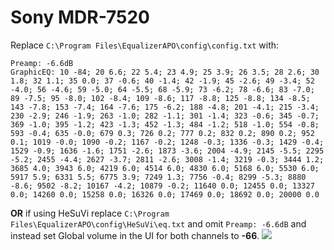 # Sony MDR-7520
Replace `C:\Program Files\EqualizerAPO\config\config.txt` with:
```
Preamp: -6.6dB
GraphicEQ: 10 -84; 20 6.6; 22 5.4; 23 4.9; 25 3.9; 26 3.5; 28 2.6; 30 1.8; 32 1.1; 35 0.0; 37 -0.6; 40 -1.4; 42 -1.9; 45 -2.6; 49 -3.4; 52 -4.0; 56 -4.6; 59 -5.0; 64 -5.5; 68 -5.9; 73 -6.2; 78 -6.6; 83 -7.0; 89 -7.5; 95 -8.0; 102 -8.4; 109 -8.6; 117 -8.8; 125 -8.8; 134 -8.5; 143 -7.8; 153 -7.4; 164 -7.6; 175 -6.2; 188 -4.8; 201 -4.1; 215 -3.4; 230 -2.9; 246 -1.9; 263 -1.0; 282 -1.1; 301 -1.4; 323 -0.6; 345 -0.7; 369 -1.0; 395 -1.2; 423 -1.3; 452 -1.3; 484 -1.2; 518 -1.0; 554 -0.8; 593 -0.4; 635 -0.0; 679 0.3; 726 0.2; 777 0.2; 832 0.2; 890 0.2; 952 0.1; 1019 -0.0; 1090 -0.2; 1167 -0.2; 1248 -0.3; 1336 -0.3; 1429 -0.4; 1529 -0.9; 1636 -1.6; 1751 -2.6; 1873 -3.6; 2004 -4.9; 2145 -5.5; 2295 -5.2; 2455 -4.4; 2627 -3.7; 2811 -2.6; 3008 -1.4; 3219 -0.3; 3444 1.2; 3685 4.0; 3943 6.0; 4219 6.0; 4514 6.0; 4830 6.0; 5168 6.0; 5530 6.0; 5917 5.9; 6331 5.5; 6775 3.9; 7249 1.3; 7756 -0.4; 8299 -5.3; 8880 -8.6; 9502 -8.2; 10167 -4.2; 10879 -0.2; 11640 0.0; 12455 0.0; 13327 0.0; 14260 0.0; 15258 0.0; 16326 0.0; 17469 0.0; 18692 0.0; 20000 0.0
```
**OR** if using HeSuVi replace `C:\Program Files\EqualizerAPO\config\HeSuVi\eq.txt` and omit `Preamp: -6.6dB` and instead set Global volume in the UI for both channels to **-66**.
![](https://raw.githubusercontent.com/jaakkopasanen/AutoEq/master/results/Headphone.com/innerfidelity/onear/Sony%20MDR-7520/Sony%20MDR-7520.png)